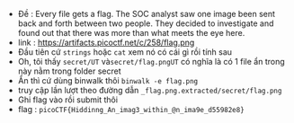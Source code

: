 - Đề : Every file gets a flag. The SOC analyst saw one image been sent back and forth between two people. They decided to investigate and found out that there was more than what meets the eye here.
- link : https://artifacts.picoctf.net/c/258/flag.png
- Đầu tiên cứ `strings` hoặc `cat` xem nó có cái gì rồi tính sau
- Oh, tôi thấy `secret/UT` và`secret/flag.pngUT` có nghĩa là có 1 file ẩn trong này nằm trong folder secret
- Ẩn thì cứ dùng binwalk thôi `binwalk -e flag.png`
- truy cập lần lượt theo đường dẫn `_flag.png.extracted/secret/flag.png`
- Ghi flag vào rồi submit thôi 
- flag : `picoCTF{Hiddinng_An_imag3_within_@n_ima9e_d55982e8}`
